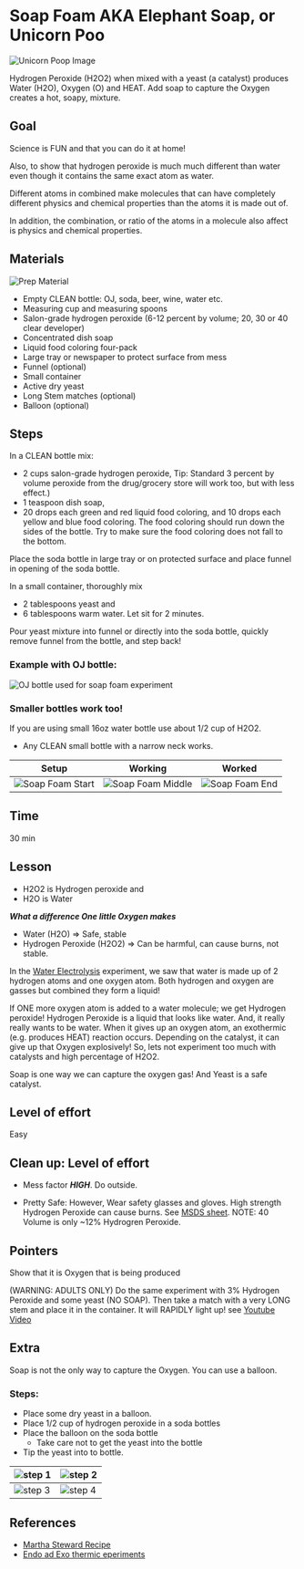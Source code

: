 
# Soap Foam AKA Elephant Soap, or Unicorn Poo
![Unicorn Poop Image](/images/UnicornPoo.png)

Hydrogen Peroxide (H2O2) when mixed with a yeast (a catalyst) produces Water (H2O), Oxygen (O) and HEAT.
Add soap to capture the Oxygen creates a hot, soapy, mixture.


## Goal
Science is FUN and that you can do it at home!

Also, to show that hydrogen peroxide is much much different than water even though it contains the same exact atom as water.

Different atoms in combined make molecules that can have completely different physics and chemical properties than the atoms it is made out of.

In addition, the combination, or ratio of the atoms in a molecule also affect is physics and chemical properties.


## Materials
![Prep Material](/images/h2o2_prep.jpg)
* Empty CLEAN bottle: OJ, soda, beer, wine, water etc.
* Measuring cup and measuring spoons
* Salon-grade hydrogen peroxide (6-12 percent by volume; 20, 30 or 40 clear developer)
* Concentrated dish soap
* Liquid food coloring four-pack
* Large tray or newspaper to protect surface from mess
* Funnel (optional)
* Small container
* Active dry yeast
* Long Stem matches (optional)
* Balloon (optional)

## Steps

In a CLEAN bottle mix:
 * 2 cups salon-grade hydrogen peroxide, Tip: Standard 3 percent by volume peroxide from the drug/grocery store will work too, but with less effect.)
 * 1 teaspoon dish soap,
 * 20 drops each green and red liquid food coloring, and 10 drops each yellow and blue food coloring. The food coloring should run down the sides of the bottle. Try to make sure the food coloring does not fall to the bottom.  

Place the soda bottle in large tray or on protected surface and place funnel in opening of the soda bottle.

In a small container, thoroughly mix
* 2 tablespoons yeast and
* 6 tablespoons warm water. Let sit for 2 minutes.

Pour yeast mixture into funnel or directly into the soda bottle, quickly remove funnel from the bottle, and step back!



### Example with OJ bottle:
![OJ bottle used for soap foam experiment](/images/soapfoam_ojcontainer.png)


### Smaller bottles work too!
If you are using small 16oz water bottle use about 1/2 cup of H2O2.  
* Any CLEAN small bottle with a narrow neck works.

| Setup | Working | Worked |
|:----: | :----: |:----: |
| ![Soap Foam Start](/images/soapfoam1.png) | ![Soap Foam Middle](/images/soapfoam2.png) | ![Soap Foam End](/images/soapfoam3.png) |


## Time
30 min

## Lesson
* H2O2 is Hydrogen peroxide and
* H2O is Water

***What a difference One little Oxygen makes***

- Water (H2O) => Safe, stable
- Hydrogen Peroxide (H2O2) => Can be harmful, can cause burns, not stable.


In the [Water Electrolysis](WaterElectrolysis.md) experiment, we saw that water is made up of 2 hydrogen atoms and one oxygen atom.  Both hydrogen and oxygen are gasses but combined they form a liquid!  

If ONE more oxygen atom is added to a water molecule; we get Hydrogen peroxide!  Hydrogen Peroxide is a liquid that looks like water. And, it really really wants to be water.  When it gives up an oxygen atom, an exothermic (e.g. produces HEAT) reaction occurs. Depending on the catalyst, it can give up that Oxygen explosively!  So, lets not experiment too much with catalysts and high percentage of H2O2.

Soap is one way we can capture the oxygen gas!  And Yeast is a safe catalyst.



## Level of effort
Easy

## Clean up: Level of effort
* Mess factor ***HIGH***.  Do outside.

* Pretty Safe: However, Wear safety glasses and gloves.
High strength Hydrogen Peroxide can cause burns. See [MSDS sheet](/doc/MSDS_Hydrogen_peroxide.pdf).  NOTE: 40 Volume is only ~12% Hydrogren Peroxide.

## Pointers
Show that it is Oxygen that is being produced

(WARNING: ADULTS ONLY)
Do the same experiment with 3% Hydrogen Peroxide and some yeast (NO SOAP).  Then take a match with a very LONG stem and place it in the container.  It will RAPIDLY light up!
see [Youtube Video](https://www.youtube.com/watch?v=-pSstufKCSM)

## Extra
Soap is not the only way to capture the Oxygen.  You can use a balloon.
### Steps:
* Place some dry yeast in a balloon.
* Place 1/2 cup of hydrogen peroxide in a soda bottles
* Place the balloon on the soda bottle
    * Take care not to get the yeast into the bottle
* Tip the yeast into to bottle.


| ![step 1](/images/h2o2_balloon0.jpg) |![step 2](/images/h2o2_balloon1.jpg)
| ----| ---|
| ![step 3](/images/h2o2_balloon2.jpg)| ![step 4](/images/h2o2_balloon3.jpg)|


## References
* [Martha Steward Recipe](https://www.marthastewart.com/863046/elephant-toothpaste)
* [Endo ad Exo thermic eperiments](https://www.acs.org/content/dam/acsorg/education/resources/k-8/science-activities/chemicalphysicalchange/chemicalreactions/heat-up-to-some-cool-reactions.pdf)
